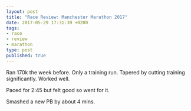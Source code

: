 ```yaml
---
layout: post
title: "Race Review: Manchester Marathon 2017"
date: 2017-05-29 17:31:39 +0200
tags:
- race
- review
- marathon
type: post
published: true
---
```


Ran 170k the week before.
Only a training run. Tapered by cutting training significantly.
Worked well.

Paced for 2:45 but felt good so went for it.

Smashed a new PB by about 4 mins.
